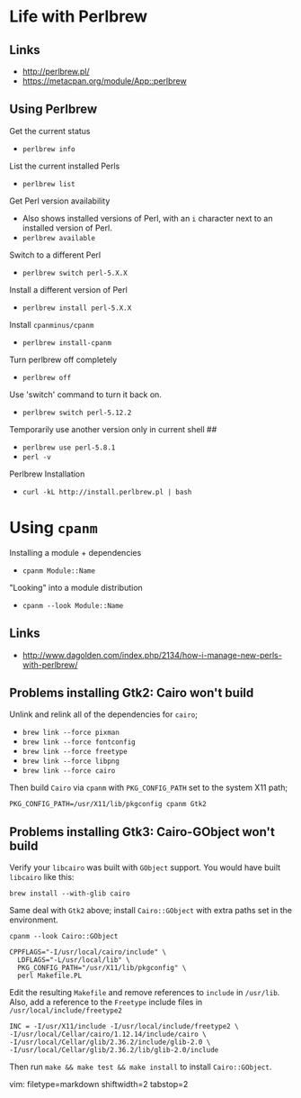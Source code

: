 # Life with Perlbrew #

## Links ##
- http://perlbrew.pl/
- https://metacpan.org/module/App::perlbrew

## Using Perlbrew ##
Get the current status
- `perlbrew info`

List the current installed Perls
- `perlbrew list`

Get Perl version availability
- Also shows installed versions of Perl, with an `i` character next to an
  installed version of Perl.
- `perlbrew available`

Switch to a different Perl
- `perlbrew switch perl-5.X.X`

Install a different version of Perl
- `perlbrew install perl-5.X.X`

Install `cpanminus/cpanm`
- `perlbrew install-cpanm`

Turn perlbrew off completely
- `perlbrew off`

Use 'switch' command to turn it back on.
- `perlbrew switch perl-5.12.2`

Temporarily use another version only in current shell ##
- `perlbrew use perl-5.8.1`
- `perl -v`

Perlbrew Installation
- `curl -kL http://install.perlbrew.pl | bash`

# Using `cpanm` #
Installing a module + dependencies
- `cpanm Module::Name`

"Looking" into a module distribution
- `cpanm --look Module::Name`

## Links ##
- http://www.dagolden.com/index.php/2134/how-i-manage-new-perls-with-perlbrew/

## Problems installing Gtk2: Cairo won't build ##
Unlink and relink all of the dependencies for `cairo`;
- `brew link --force pixman`
- `brew link --force fontconfig`
- `brew link --force freetype`
- `brew link --force libpng`
- `brew link --force cairo`

Then build `Cairo` via `cpanm` with `PKG_CONFIG_PATH` set to the system X11
path;

    PKG_CONFIG_PATH=/usr/X11/lib/pkgconfig cpanm Gtk2

## Problems installing Gtk3: Cairo-GObject won't build ##
Verify your `libcairo` was built with `GObject` support.  You would have built
`libcairo` like this:

    brew install --with-glib cairo

Same deal with `Gtk2` above; install `Cairo::GObject` with extra paths set in
the environment.

    cpanm --look Cairo::GObject

    CPPFLAGS="-I/usr/local/cairo/include" \
      LDFLAGS="-L/usr/local/lib" \
      PKG_CONFIG_PATH="/usr/X11/lib/pkgconfig" \
      perl Makefile.PL

Edit the resulting `Makefile` and remove references to `include` in
`/usr/lib`.  Also, add a reference to the `Freetype` include files in
`/usr/local/include/freetype2`

    INC = -I/usr/X11/include -I/usr/local/include/freetype2 \
    -I/usr/local/Cellar/cairo/1.12.14/include/cairo \
    -I/usr/local/Cellar/glib/2.36.2/include/glib-2.0 \
    -I/usr/local/Cellar/glib/2.36.2/lib/glib-2.0/include

Then run `make && make test && make install` to install `Cairo::GObject`.

vim: filetype=markdown shiftwidth=2 tabstop=2
